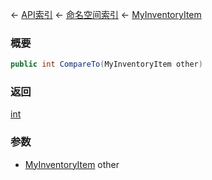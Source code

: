 ← [API索引](Api-Index) ← [命名空间索引](Namespace-Index) ← [MyInventoryItem](VRage.Game.ModAPI.Ingame.MyInventoryItem)

### 概要

```csharp
public int CompareTo(MyInventoryItem other)
```

### 返回

[int](https://docs.microsoft.com/en-us/dotnet/api/System.Int32?view=netframework-4.6)

### 参数

* [MyInventoryItem](VRage.Game.ModAPI.Ingame.MyInventoryItem) other
